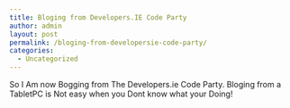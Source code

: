 ```yaml
---
title: Bloging from Developers.IE Code Party
author: admin
layout: post
permalink: /bloging-from-developersie-code-party/
categories:
  - Uncategorized
---
```

So I Am now Bogging from The Developers.ie Code Party. Bloging from a TabletPC is Not easy when you Dont know what your Doing!